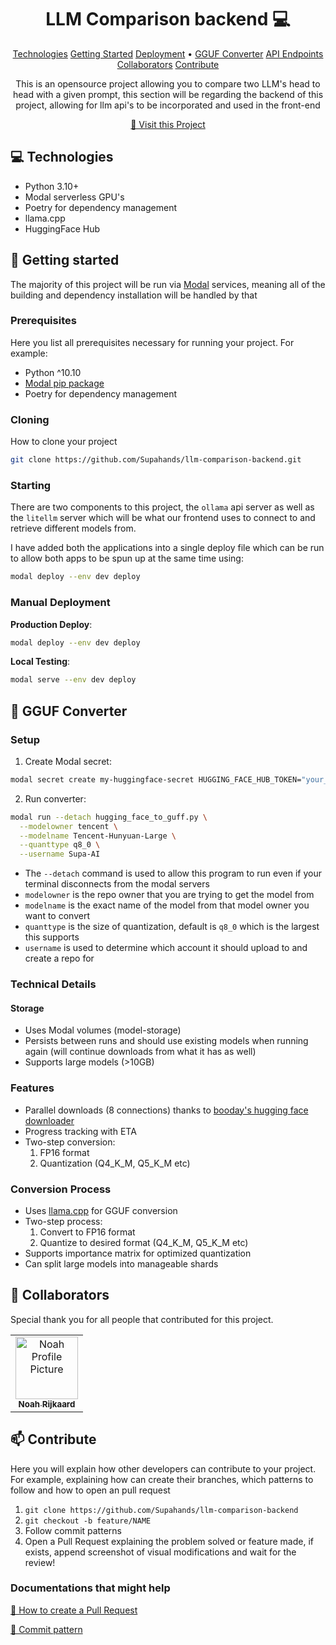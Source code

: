                      
<h1 align="center" style="font-weight: bold;">LLM Comparison backend 💻</h1>

<p align="center">
<a href="#tech">Technologies</a>
<a href="#started">Getting Started</a>
<a href="#deployment">Deployment</a> •
<a href="#converter">GGUF Converter</a>
<a href="#routes">API Endpoints</a>
<a href="#colab">Collaborators</a>
<a href="#contribute">Contribute</a> 
</p>


<p align="center">This is an opensource project allowing you to compare two LLM's head to head with a given prompt, this section will be regarding the backend of this project, allowing for llm api's to be incorporated and used in the front-end</p>


<p align="center">
<a href="https://github.com/Supahands/llm-comparison-backend">📱 Visit this Project</a>
</p>
 
<h2 id="technologies">💻 Technologies</h2>

- Python 3.10+
- Modal serverless GPU's
- Poetry for dependency management
- llama.cpp
- HuggingFace Hub
 
<h2 id="started">🚀 Getting started</h2>

The majority of this project will be run via <a href="https://modal.com/">Modal</a> services, meaning all of the building and dependency installation will be handled by that
 
<h3>Prerequisites</h3>

Here you list all prerequisites necessary for running your project. For example:

- Python ^10.10
- [Modal pip package](https://modal.com/docs/guide)
- Poetry for dependency management
 
<h3>Cloning</h3>

How to clone your project

```bash
git clone https://github.com/Supahands/llm-comparison-backend.git
```
 
<h3>Starting</h3>

There are two components to this project, the `ollama` api server as well as the `litellm` server which will be what our frontend uses to connect to and retrieve different models from.

I have added both the applications into a single deploy file which can be run to allow both apps to be spun up at the same time using:

```bash
modal deploy --env dev deploy
```
 
<h3>Manual Deployment</h3>

**Production Deploy**:
```sh
modal deploy --env dev deploy
```

**Local Testing**:
```sh
modal serve --env dev deploy
```





<h2 id="converter">🔄 GGUF Converter</h2> <h3>Setup</h3>

1. Create Modal secret:
```sh 
modal secret create my-huggingface-secret HUGGING_FACE_HUB_TOKEN="your_token"
```

2. Run converter:
```sh
modal run --detach hugging_face_to_guff.py \
  --modelowner tencent \
  --modelname Tencent-Hunyuan-Large \
  --quanttype q8_0 \
  --username Supa-AI
```
- The `--detach` command is used to allow this program to run even if your terminal disconnects from the modal servers
- `modelowner` is the repo owner that you are trying to get the model from
- `modelname` is the exact name of the model from that model owner you want to convert
- `quanttype` is the size of quantization, default is `q8_0` which is the largest this supports 
- `username` is used to determine which account it should upload to and create a repo for

<h3>Technical Details</h3>

#### Storage

- Uses Modal volumes (model-storage)
- Persists between runs and should use existing models when running again (will continue downloads from what it has as well)
- Supports large models (>10GB)

### Features

- Parallel downloads (8 connections) thanks to [booday's hugging face downloader](https://github.com/bodaay/HuggingFaceModelDownloader)
- Progress tracking with ETA
- Two-step conversion:
    1. FP16 format
    2. Quantization (Q4_K_M, Q5_K_M etc)

### Conversion Process 
- Uses [llama.cpp](https://github.com/ggerganov/llama.cpp) for GGUF conversion
- Two-step process:
    1. Convert to FP16 format
    2. Quantize to desired format (Q4_K_M, Q5_K_M etc)
- Supports importance matrix for optimized quantization
- Can split large models into manageable shards
 
<h2 id="colab">🤝 Collaborators</h2>

<p>Special thank you for all people that contributed for this project.</p>
<table>
<tr>

<td align="center">
<a href="https://github.com/OriginalByteMe">
<img src="https://avatars.githubusercontent.com/OriginalByteMe" width="100px;" alt="Noah Profile Picture"/><br>
<sub>
<b>Noah Rijkaard</b>
</sub>
</a>
</td>

</tr>
</table>
 
<h2 id="contribute">📫 Contribute</h2>

Here you will explain how other developers can contribute to your project. For example, explaining how can create their branches, which patterns to follow and how to open an pull request

1. `git clone https://github.com/Supahands/llm-comparison-backend`
2. `git checkout -b feature/NAME`
3. Follow commit patterns
4. Open a Pull Request explaining the problem solved or feature made, if exists, append screenshot of visual modifications and wait for the review!
 
<h3>Documentations that might help</h3>

[📝 How to create a Pull Request](https://www.atlassian.com/br/git/tutorials/making-a-pull-request)

[💾 Commit pattern](https://gist.github.com/joshbuchea/6f47e86d2510bce28f8e7f42ae84c716)
